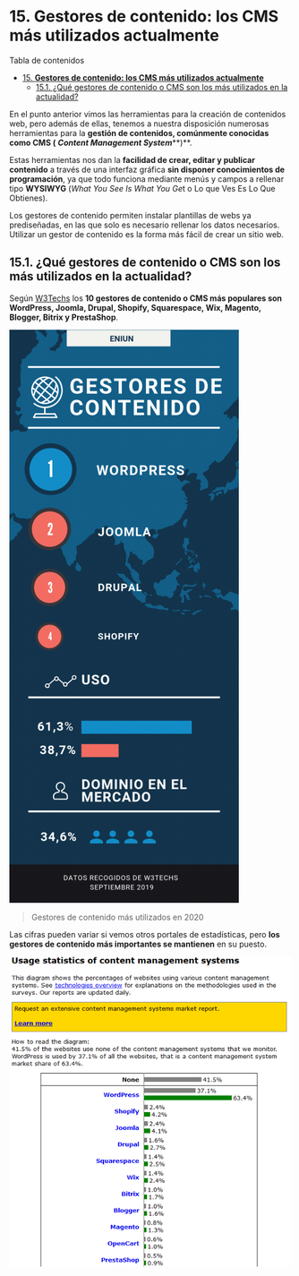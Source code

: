# 15. **Gestores de contenido: los CMS más utilizados actualmente**

Tabla de contenidos

- [15. **Gestores de contenido: los CMS más utilizados actualmente**](#15-gestores-de-contenido-los-cms-más-utilizados-actualmente)
  - [15.1. ¿Qué gestores de contenido o CMS son los más utilizados en la actualidad?](#151-qué-gestores-de-contenido-o-cms-son-los-más-utilizados-en-la-actualidad)


En el punto anterior vimos las herramientas para la creación de contenidos web, pero además de ellas, tenemos a nuestra disposición numerosas herramientas para la **gestión de contenidos, comúnmente conocidas como CMS (** ***Content Management System*****)**.

Estas herramientas nos dan la **facilidad de crear, editar y publicar contenido** a través de una interfaz gráfica **sin disponer conocimientos de programación**, ya que todo funciona mediante menús y campos a rellenar tipo **WYSIWYG** (*What You See Is What You Ge*t o Lo que Ves Es Lo Que Obtienes).

Los gestores de contenido permiten instalar plantillas de webs ya prediseñadas, en las que solo es necesario rellenar los datos necesarios. Utilizar un gestor de contenido es la forma más fácil de crear un sitio web.

## 15.1. ¿Qué gestores de contenido o CMS son los más utilizados en la actualidad?

Según [W3Techs](https://w3techs.com/technologies/overview/content_management/all) los **10 gestores de contenido o CMS más populares son WordPress, Joomla, Drupal, Shopify, Squarespace, Wix, Magento, Blogger, Bitrix y PrestaShop**.

![gestores de contenido datos mas utilizados actualmente](img/15_01_gestores-de-contenido-datos-mas-utilizados-actualmente.png)
> Gestores de contenido más utilizados en 2020

Las cifras pueden variar si vemos otros portales de estadísticas, pero **los gestores de contenido más importantes se mantienen** en su puesto.

![gestores de contenido mas utilizados actualemente estadistica](img/15_02__Usage-Statistics-June-2020.png)


